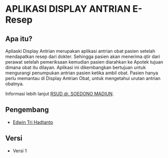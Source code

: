 # APLIKASI DISPLAY ANTRIAN E-Resep

## Apa itu?

Apliaski Display Antrian merupakan aplikasi antrian obat pasien setelah mendapatkan resep dari dokter.
Sehingga pasien akan menerima qtir dari perawat setelah pemeriksaan kemudian pasien diarahkan ke Apotek tujuan dimana obat itu dilayan.
Aplikasi ini dikembangkan bertujuan untuk mengurangi penumpukan antrian pasien ketika ambil obat. Pasien hanya perlu memantau di Display Antrian Obat, untuk mengetahui urutan antrian obatnya.

Informasi lebih lanjut [RSUD dr. SOEDONO MADIUN](https://rssoedono.jatimprov.go.id/utama/).

## Pengembang

- [Edwin Tri Hadtanto](https://facebook.com/edwintrihadtanto)

## Versi

- Versi 1
